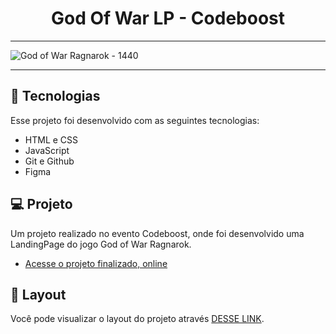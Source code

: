 <h1 align="center"> God Of War LP - Codeboost </h1>


<hr>

![God of War Ragnarok - 1440](https://user-images.githubusercontent.com/40678216/211438034-f2a4c0c7-7052-4ea6-a4e6-9f6caf353810.jpg)


<hr>



## 🚀 Tecnologias

Esse projeto foi desenvolvido com as seguintes tecnologias:

- HTML e CSS
- JavaScript
- Git e Github
- Figma


## 💻 Projeto

Um projeto realizado no evento Codeboost, onde foi desenvolvido uma LandingPage do jogo God of War Ragnarok.

- [Acesse o projeto finalizado, online](https://god-of-war-pi.vercel.app)

## 🔖 Layout

Você pode visualizar o layout do projeto através [DESSE LINK](https://god-of-war-pi.vercel.app).


